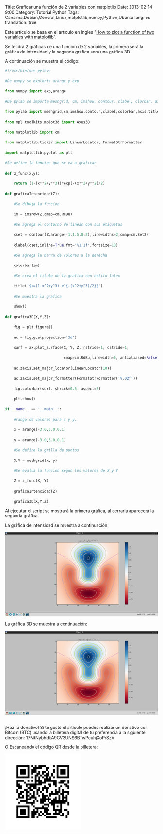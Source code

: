 Title: Graficar una función de 2 variables con matplotlib
Date: 2013-02-14 9:00
Category: Tutorial Python
Tags: Canaima,Debian,General,Linux,matplotlib,numpy,Python,Ubuntu
lang: es
translation: true

Este artículo se basa en el artículo en Ingles "[How to plot a function of two variables with matplotlib](https://glowingpython.blogspot.com/2012/01/how-to-plot-two-variable-functions-with.html)".

Se tendrá 2 gráficas de una función de 2 variables, la primera será la gráfica de intensidad y la segunda gráfica será una gráfica 3D.

A continuación se muestra el código:
```python
#!/usr/bin/env python

#De numpy se explorta arange y exp

from numpy import exp,arange

#De pylab se importa meshgrid, cm, imshow, contour, clabel, clorbar, axis, title y show

from pylab import meshgrid,cm,imshow,contour,clabel,colorbar,axis,title,show

from mpl_toolkits.mplot3d import Axes3D

from matplotlib import cm

from matplotlib.ticker import LinearLocator, FormatStrFormatter

import matplotlib.pyplot as plt

#Se define la funcion que se va a graficar

def z_func(x,y):

    return (1-(x**2+y**3))*exp(-(x**2+y**2)/2)

def graficaIntencidad(Z):

    #Se dibuja la funcion

    im = imshow(Z,cmap=cm.RdBu)

    #Se agrega el contorno de lineas con sus etiquetas

    cset = contour(Z,arange(-1,1.5,0.2),linewidths=2,cmap=cm.Set2)

    clabel(cset,inline=True,fmt='%1.1f',fontsize=10)

    #Se agrega la barra de colores a la derecha

    colorbar(im)

    #Se crea el titulo de la grafica con estilo latex

    title('$z=(1-x^2+y^3) e^{-(x^2+y^3)/2}$')

    #Se muestra la grafica

    show()

def grafica3D(X,Y,Z):

    fig = plt.figure()

    ax = fig.gca(projection='3d')

    surf = ax.plot_surface(X, Y, Z, rstride=1, cstride=1,

                           cmap=cm.RdBu,linewidth=0, antialiased=False)

    ax.zaxis.set_major_locator(LinearLocator(10))

    ax.zaxis.set_major_formatter(FormatStrFormatter('%.02f'))

    fig.colorbar(surf, shrink=0.5, aspect=5)

    plt.show()

if __name__ == '__main__':

    #rango de valores para x y y.

    x = arange(-3.0,3.0,0.1)

    y = arange(-3.0,3.0,0.1)

    #Se define la grilla de puntos

    X,Y = meshgrid(x, y)

    #Se evalua la funcion segun los valores de X y Y

    Z = z_func(X, Y) 

    graficaIntencidad(Z)

    grafica3D(X,Y,Z)
```    
    

Al ejecutar el script se mostrará la primera gráfica, al cerrarla aparecerá la segunda gráfica.

La gráfica de intensidad se muestra a continuación:

![](./images/graficarunafuncionde2variablesconmatplotlib-1.png) 

La gráfica 3D se muestra a continuación:

![](./images/graficarunafuncionde2variablesconmatplotlib-1.png) 

##  ##
¡Haz tu donativo!
Si te gustó el artículo puedes realizar un donativo con Bitcoin (BTC)
usando la billetera digital de tu preferencia a la siguiente
dirección: 17MtNybhdkA9GV3UNS6BTwPcuhjXoPrSzV

O Escaneando el código QR desde la billetera:

![17MtNybhdkA9GV3UNS6BTwPcuhjXoPrSzV](./images/17MtNybhdkA9GV3UNS6BTwPcuhjXoPrSzV.png)